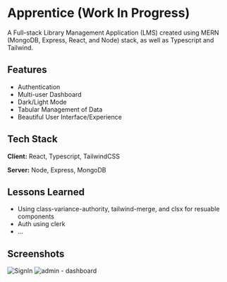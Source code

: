 
# Apprentice (Work In Progress)

A Full-stack Library Management Application (LMS) created using MERN (MongoDB, Express, React, and Node) stack, as well as Typescript and Tailwind. 


## Features

- Authentication
- Multi-user Dashboard
- Dark/Light Mode
- Tabular Management of Data
- Beautiful User Interface/Experience


## Tech Stack

**Client:** React, Typescript, TailwindCSS

**Server:** Node, Express, MongoDB


## Lessons Learned

- Using class-variance-authority, tailwind-merge, and clsx for resuable components
- Auth using clerk
- ...


## Screenshots
![SignIn](https://github.com/leenrd/Apprentice/assets/103997539/4f96b560-e66c-46fe-aadc-ff81013d1ca0)
![admin - dashboard](https://github.com/leenrd/Apprentice/assets/103997539/0b251df2-17a7-43aa-bd30-ee376ca159b9)



